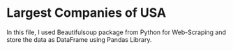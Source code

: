 # Largest Companies of USA
 In this file, I used Beautifulsoup package from Python for Web-Scraping and store the data as DataFrame using Pandas Library.
